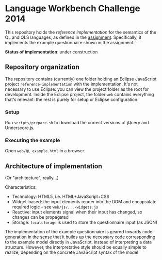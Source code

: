 Language Workbench Challenge 2014
=================================

This repository holds the _reference implementation_ for the semantics of the QL and QLS languages,
as defined in the [assignment](http://www.languageworkbenches.net/wp-content/uploads/2013/11/Call-for-Participation.pdf).
Specifically, it implements the example questionnaire shown in the assignment.

**Status of implementation**: under construction


## Repository organization

The repository contains (currently) one folder holding an Eclipse JavaScript project ```reference-implementation``` with the implementation.
It's not necessary to use Eclipse: you can view the project folder as the root for development.
Inside the Eclipse project, the folder ```web``` contains everything that's relevant: the rest is purely for setup or Eclipse configuration.

### Setup

Run ```scripts/prepare.sh``` to download the correct versions of jQuery and Underscore.js.


### Executing the example

Open ```web/QL_example.html``` in a browser.


## Architecture of implementation

(Or "architecture", really...)

Characteristics:
* Technology: HTML5, i.e. HTML+JavaScript+CSS
* Widget-based: the input elements render into the DOM and encapsulate required logic - see ```web/js/...-widgets.js```
* Reactive: input elements signal when their input has changed, so changes can be propagated
* Storage: ```localstorage``` is used to store the questionnaire input (as JSON)

The implementation of the example questionnaire is geared towards code generation in the sense that it builds up the necessary code corresponding to the example model directly in JavaScript, instead of interpreting a data structure.
However, the interpretative style should be equally simple to realize, depending on the concrete JavaScript syntax of the model.


